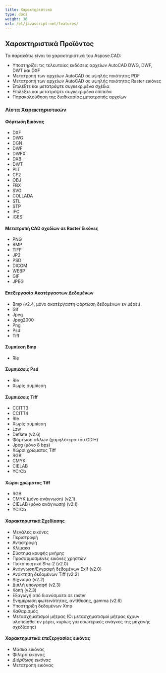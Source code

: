 ```yaml
---
title: Χαρακτηριστικά
type: docs
weight: 30
url: /el/javascript-net/features/
---
```


## **Χαρακτηριστικά Προϊόντος**
Τα παρακάτω είναι τα χαρακτηριστικά του Aspose.CAD:

- Υποστηρίζει τις τελευταίες εκδόσεις αρχείων AutoCAD DWG, DWF, DWT και DXF
- Μετατροπή των αρχείων AutoCAD σε υψηλής ποιότητας PDF
- Μετατροπή των αρχείων AutoCAD σε υψηλής ποιότητας Raster εικόνες
- Επιλέξτε και μετατρέψτε συγκεκριμένα σχέδια
- Επιλέξτε και μετατρέψτε συγκεκριμένα επίπεδα
- Παρακολούθηση της διαδικασίας μετατροπής αρχείων

### **Λίστα Χαρακτηριστικών**
#### **Φόρτωση Εικόνας**
- DXF
- DWG
- DGN
- DWF
- DWFX
- DXB
- DWT
- PLT
- CF2
- OBJ
- FBX
- SVG
- COLLADA
- STL
- STP
- IFC
- IGES

#### **Μετατροπή CAD σχεδίων σε Raster Εικόνες**
- PNG
- BMP
- TIFF
- JP2
- PSD
- DICOM
- WEBP
- GIF
- JPEG

#### **Επεξεργασία Ακατέργαστων Δεδομένων**
- Bmp (v2.4, μόνο ακατέργαστη φόρτωση δεδομένων εν μέρει)
- Gif
- Jpeg
- Jpeg2000
- Png
- Psd
- Tiff

#### **Συμπίεση Bmp**
- Rle

#### **Συμπιέσεις Psd**
- Rle
- Χωρίς συμπίεση

#### **Συμπιέσεις Tiff**
- CCITT3
- CCITT4
- Rle
- Χωρίς συμπίεση
- Lzw
- Deflate (v2.6)
- Φόρτωση άλλων (χαμηλότερα του GDI+)
- Jpeg (μόνο 8 bps)
- Χώροι χρώματος Tiff
- RGB
- CMYK
- CIELAB
- YCrCb

#### **Χώροι χρώματος Tiff**
- RGB   
- CMYK (μόνο ανάγνωση) (v2.1)
- CIELAB (μόνο ανάγνωση) (v2.1)
- YCrCb

#### **Χαρακτηριστικά Σχεδίασης**
- Μεγάλες εικόνες   
- Περιστροφή   
- Αντιστροφή   
- Κλίμακα   
- Σύστημα κρυφής μνήμης   
- Προσαρμοσμένες εικόνες χρηστών   
- Πιστοποιητικό Sha-2 (v2.0)
- Ανάγνωση/Εγγραφή δεδομένων Exif (v2.0)
- Ανάκτηση δεδομένων Tiff (v2.2)
- Δίχνισμα (v2.2)
- Διπλή υπογραφή (v2.3)
- Κοπή (v2.3)
- Εξαγωγή από διανύσματα σε raster   
- Ενημέρωση φωτεινότητας, αντίθεσης, gamma (v2.6)
- Υποστήριξη δεδομένων Xmp
- Καθαρισμός
- Μετασχηματισμοί μήτρας (Οι μετασχηματισμοί μήτρας έχουν υλοποιηθεί εν μέρει, κυρίως για εσωτερικές ανάγκες της μηχανής σχεδίασης)

#### **Χαρακτηριστικά επεξεργασίας εικόνας**
- Μάσκα εικόνας
- Φίλτρα εικόνας
- *Διόρθωση εικόνας*
- Μετατροπή εικόνας
